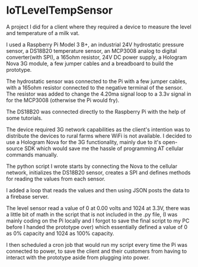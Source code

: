 # IoTLevelTempSensor
A project I did for a client where they required a device to measure the level and temperature of a milk vat.

I used a Raspberry Pi Model 3 B+, an industrial 24V hydrostatic pressure sensor, a DS18B20 temperature sensor, an MCP3008 analog to digital converter(with SPI), a 165ohm resistor, 24V DC power supply, a Hologram Nova 3G module, a few jumper cables and a breadboard to build the prototype.

The hydrostatic sensor was connected to the Pi with a few jumper cables, with a 165ohm resistor connected to the negative terminal of the sensor. The resistor was added to change the 4.20ma signal loop to a 3.3v signal in for the MCP3008 (otherwise the Pi would fry).

The DS18B20 was connected directly to the Raspberry Pi with the help of some tutorials.

The device required 3G network capabilities as the client's intention was to distribute the devices to rural farms where WiFi is not available. I decided to use a Hologram Nova for the 3G functionality, mainly due to it's open-source SDK which would save me the hassle of programming AT cellular commands manually.

The python script I wrote starts by connecting the Nova to the cellular network, initializes the DS18B20 sensor, creates a SPI and defines methods for reading the values from each sensor.

I added a loop that reads the values and then using JSON posts the data to a firebase server.

The level sensor read a value of 0 at 0.00 volts and 1024 at 3.3V, there was a little bit of math in the script that is not included in the .py file, (I was mainly coding on the Pi locally and I forgot to save the final script to my PC before I handed the prototype over) which essentially defined a value of 0 as 0% capacity and 1024 as 100% capacity.

I then scheduled a cron job that would run my script every time the Pi was connected to power, to save the client and their customers from having to interact with the prototype aside from plugging into power.




